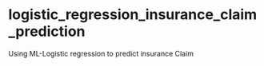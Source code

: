 # logistic_regression_insurance_claim_prediction
Using ML-Logistic regression to predict insurance Claim
